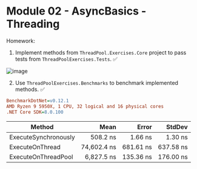 # Module 02 - AsyncBasics - Threading

Homework:

1. Implement methods from `ThreadPool.Exercises.Core` project to pass tests from `ThreadPoolExercises.Tests`. ✅

![image](https://github.com/br1code/asyncexpert-course/assets/17786059/65671f24-8096-41a0-97a5-1528d75feccf)

2. Use `ThreadPoolExercises.Benchmarks` to benchmark implemented methods. ✅

```ini
BenchmarkDotNet=v0.12.1
AMD Ryzen 9 5950X, 1 CPU, 32 logical and 16 physical cores
.NET Core SDK=8.0.100
```

| Method               |        Mean |     Error |    StdDev |
| -------------------- | ----------: | --------: | --------: |
| ExecuteSynchronously |    508.2 ns |   1.66 ns |   1.30 ns |
| ExecuteOnThread      | 74,602.4 ns | 681.61 ns | 637.58 ns |
| ExecuteOnThreadPool  |  6,827.5 ns | 135.36 ns | 176.00 ns |

